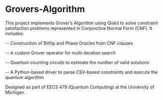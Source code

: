 # Grovers-Algorithm
This project implements Grover’s Algorithm using Qiskit to solve constraint satisfaction problems represented in Conjunctive Normal Form (CNF). It includes:

-- Construction of Bitflip and Phase Oracles from CNF clauses

-- A custom Grover operator for multi-iteration search

-- Quantum counting circuits to estimate the number of valid solutions

-- A Python-based driver to parse CSV-based constraints and execute the quantum algorithm

Designed as part of EECS 479 (Quantum Computing) at the University of Michigan.
